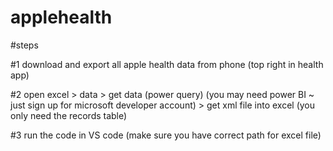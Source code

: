# applehealth

#steps

#1
download and export all apple health data from phone (top right in health app)

#2
open excel > data > get data (power query) (you may need power BI ~ just sign up for microsoft developer account) > get xml file into excel (you only need the records table)

#3
run the code in VS code (make sure you have correct path for excel file)
